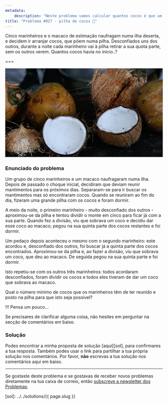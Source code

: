 ```yaml
---
metadata:
    description: "Neste problema vamos calcular quantos cocos é que um grupo de marinheiros conseguiu reunir, ao naufragarem numa ilha deserta."
title: "Problema #027 - pilha de cocos 🥥"
---
```


Cinco marinheiros e o macaco de estimação naufragam numa ilha deserta, e decidem
ir arranjar cocos, que põem numa pilha.
Desconfiados uns dos outros, durante a noite cada marinheiro vai à pilha retirar
a sua quota parte, sem os outros verem.
Quantos cocos havia no início..?

===

![Uma fotografia com alguns cocos, do utilizador "zibik" do site unsplash.com.](thumbnail.jpg)

### Enunciado do problema

Um grupo de cinco marinheiros e um macaco naufragaram numa ilha.
Depois de passado o choque inicial, decidiram que deviam reunir mantimentos para os próximos dias.
Separaram-se para ir buscar os mantimentos mas só encontraram cocos.
Quando se reuniram ao fim do dia, fizeram uma grande pilha com os cocos e foram dormir.

A meio da noite, o primeiro marinheiro - muito desconfiado dos outros - aproximou-se da pilha e tentou dividir o monte em cinco para ficar já com a sua parte.
Quando fez a divisão, viu que sobrava um coco e decidiu dar esse coco ao macaco; pegou na sua quinta parte dos cocos restantes e foi dormir.

Um pedaço depois aconteceu o mesmo com o segundo marinheiro: este acordou e, desconfiado dos outros, foi buscar já a quinta parte dos cocos encontrados.
Aproximou-se da pilha e, ao fazer a divisão, viu que sobrava um coco, que deu ao macaco.
De seguida pegou na sua quinta parte e foi dormir.

Isto repetiu-se com os outros três marinheiros: todos acordaram desconfiados, foram dividir os cocos e todos eles tiveram de dar um coco que sobrava ao macaco.

Qual o número mínimo de cocos que os marinheiros têm de ter reunido e posto na pilha para que isto seja possível?

!!! Pensa um pouco...

Se precisares de clarificar alguma coisa, não hesites em perguntar na secção de comentários em baixo.



### Solução

Podes encontrar a minha proposta de solução [aqui][sol], para confirmares a tua resposta.
Também podes usar o link para partilhar a tua própria solução nos comentários. Por favor, **não** escrevas a tua solução nos comentários aqui em baixo.

---

Se gostaste deste problema e se gostavas de receber novos problemas diretamente na tua caixa de correio, então [subscreve a newsletter dos Problemas][subscribe].

[subscribe]: https://mathspp.com/subscribe
[sol]: ../../solutions/{{ page.slug }}
